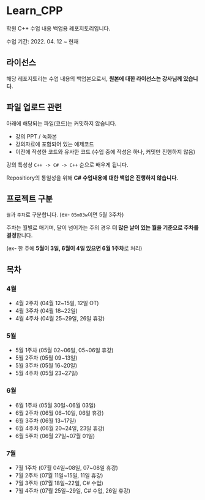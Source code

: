 # Learn_CPP

학원 C++ 수업 내용 백업용 레포지토리입니다.

수업 기간: 2022. 04. 12 ~ 현재

## 라이선스

해당 레포지토리는 수업 내용의 백업본으로서, **원본에 대한 라이선스는 강사님께 있습니다.**

## 파일 업로드 관련

아래에 해당되는 파일(코드)는 커밋하지 않습니다.

- 강의 PPT / 녹화본
- 강의자료에 포함되어 있는 예제코드
- 이전에 작성한 코드와 유사한 코드 (수업 중에 작성은 하나, 커밋만 진행하지 않음)

강의 특성상 `C++ -> C# -> C++` 순으로 배우게 됩니다.

Repositiory의 통일성을 위해 **C# 수업내용에 대한 백업은 진행하지 않습니다.**

## 프로젝트 구분

`월`과 `주차`로 구분합니다. (ex- `05m03w`이면 5월 3주차)

주차는 월별로 매기며, 달이 넘어가는 주의 경우 **더 많은 날이 있는 월을 기준으로 주차를 결정**합니다.

(ex- 한 주에 **5월이 3일, 6월이 4일 있으면 6월 1주차**로 처리)

## 목차

### 4월

- 4월 2주차 (04월 12~15일, 12일 OT)
- 4월 3주차 (04월 18~22일)
- 4월 4주차 (04월 25~29일, 26일 휴강)

### 5월

- 5월 1주차 (05월 02\~06일, 05\~06일 휴강)
- 5월 2주차 (05월 09~13일)
- 5월 3주차 (05월 16~20일)
- 5월 4주차 (05월 23~27일)

### 6월

- 6월 1주차 (05월 30일~06월 03일)
- 6월 2주차 (06월 06~10일, 06일 휴강)
- 6월 3주차 (06월 13~17일)
- 6월 4주차 (06월 20~24일, 23일 휴강)
- 6월 5주차 (06월 27일~07월 01일)

### 7월
- 7월 1주차 (07월 04일\~08일, 07\~08일 휴강)
- 7월 2주차 (07월 11일~15일, 11일 휴강)
- 7월 3주차 (07월 18일~22일, C# 수업)
- 7월 4주차 (07월 25일~29일, C# 수업, 26일 휴강)